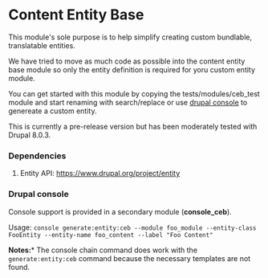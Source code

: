 Content Entity Base
===================

This module's sole purpose is to help simplify creating custom bundlable, translatable entities.

We have tried to move as much code as possible into the content entity base module so only the entity definition is required for yoru custom entity module.

You can get started with this module by copying the tests/modules/ceb_test module and start renaming with search/replace or use [drupal console](https://github.com/hechoendrupal/DrupalConsole) to genereate a custom entity.

This is currently a pre-release version but has been moderately tested with Drupal 8.0.3. 

### Dependencies ###

1. Entity API: https://www.drupal.org/project/entity

### Drupal console ###

Console support is provided in a secondary module (**console_ceb**).

Usage: `console generate:entity:ceb --module foo_module --entity-class FooEntity --entity-name foo_content --label "Foo Content"`

**Notes:*** The console chain command does work with the `generate:entity:ceb` command because the necessary templates are not found.
